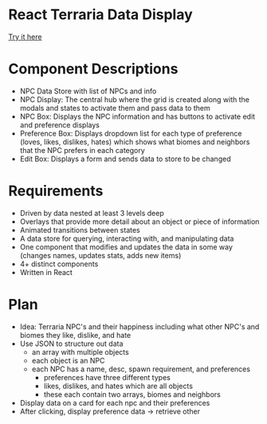 # React Terraria Data Display

[Try it here](https://wolfmatt233.github.io/Terraria-React-App/)

# Component Descriptions

- NPC Data Store with list of NPCs and info
- NPC Display: The central hub where the grid is created along with the modals and states to activate them and pass data to them
- NPC Box: Displays the NPC information and has buttons to activate edit and preference displays
- Preference Box: Displays dropdown list for each type of preference (loves, likes, dislikes, hates) which shows what biomes and neighbors that the NPC prefers in each category
- Edit Box: Displays a form and sends data to store to be changed

# Requirements

- Driven by data nested at least 3 levels deep
- Overlays that provide more detail about an object or piece of information
- Animated transitions between states
- A data store for querying, interacting with, and manipulating data
- One component that modifies and updates the data in some way (changes names, updates stats, adds new items)
- 4+ distinct components
- Written in React

# Plan

- Idea: Terraria NPC's and their happiness including what other NPC's and biomes they like, dislike, and hate
- Use JSON to structure out data
  - an array with multiple objects
  - each object is an NPC
  - each NPC has a name, desc, spawn requirement, and preferences
    - preferences have three different types
    - likes, dislikes, and hates which are all objects
    - these each contain two arrays, biomes and neighbors
- Display data on a card for each npc and their preferences
- After clicking, display preference data -> retrieve other
